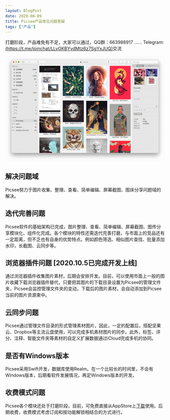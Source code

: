 ```yaml
---
layout: BlogPost
date: 2020-08-09
title: Picsee产品常见问题答疑
tags: ["产品"]
---
```


打磨阶段，产品难免有不足，大家可以通过，QQ群：663988917 ...... <!-- more --> Telegram: [(https://t.me/joinchat/LLvGKBYvdMtz6z7SgYxJUQ)](https://t.me/joinchat/LLvGKBYvdMtz6z7SgYxJUQ)交流

![landscape.png](./images/Picsee_answer/landscape.png)

## 解决问题域
Picsee努力于图片收集、整理、查看、简单编辑、屏幕截图、图床分享问题域的解决。

## 迭代完善问题
Picsee软件的基础架构已完成，图片整理、查看、简单编辑、屏幕截图、图传分享模块化、组件化完成。各个模块的特性还需迭代完善打磨，与市面上的竞品还有一定距离，但不乏也有自身的优势特点。例如颜色筛选、相似图片查找、批量添加水印，长截图、云同步等。

## 浏览器插件问题 [2020.10.5已完成开发上线]
通过浏览器插件收集图片素材，后期会安排开发。目前，可以使用市面上一般的图片收藏下载浏览器插件替代，只要把其图片的下载目录设置为Picsee的管理文件夹，Picsee会监控管理文件夹的变动，下载后的图片素材，会自动添加到Picsee当前的图片资源束中。

## 云同步问题
Picsee通过管理文件目录的形式管理素材图片，因此，一定的配置后，搭配坚果云、Dropbox等主流云盘使用，可以完成多机素材图片的同步。此外，标签、评分、注释、智能文件夹等素材的自定义扩展数据通过iCloud完成多机的协同。

## 是否有Windows版本
Picsee采用Swift开发，数据库使用Realm。在一个比较长的时间里，不会有Windows版本，后期看软件发展情况，再定Windows版本的开发。

## 收费模式问题
Picsee各个模块还处于打磨阶段，目前，可免费直接从AppStore上[下载](https://apps.apple.com/cn/app/picsee-%E7%9C%8B%E5%9B%BE-%E6%88%AA%E5%9B%BE/id1454805783?mt=12)使用。后期收费，收费模式考虑订阅和按功能解锁相结合的方式进行。





